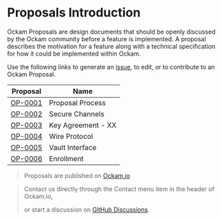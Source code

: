 # Proposals Introduction

Ockam Proposals are design documents that should be openly discussed by the Ockam community
before a feature is implemented. A proposal describes the motivation for a feature along with
a technical specification for how it could be implemented within Ockam.

Use the following links to generate an [issue][issues], to edit, or to contribute to an Ockam Proposal.

| Proposal           | Name                |
| ------------------ | ------------------- |
| [OP-0001][OP-0001] | Proposal Process    |
| [OP-0002][OP-0002] | Secure Channels     |
| [OP-0003][OP-0003] | Key Agreement - XX  |
| [OP-0004][OP-0004] | Wire Protocol       |
| [OP-0005][OP-0005] | Vault Interface     |
| [OP-0006][OP-0006] | Enrollment |


>Proposals are published on [Ockam.io](https://www.ockam.io/learn/proposals)

> Contact us directly through the Contact menu item in the header of Ockam.io,
>
> or start a discussion on [GitHub Discussions](https://github.com/ockam-network/ockam/discussions).

[OP-0001]: https://github.com/ockam-network/proposals/tree/main/design/0001-proposal-process
[OP-0002]: https://github.com/ockam-network/proposals/tree/main/design/0002-secure-channels
[OP-0003]: https://github.com/ockam-network/proposals/tree/main/design/0003-key-agreement-xx
[OP-0004]: https://github.com/ockam-network/proposals/tree/main/design/0004-wire-protocol
[OP-0005]: https://github.com/ockam-network/proposals/tree/main/design/0005-vault-interface
[OP-0006]: https://github.com/ockam-network/proposals/tree/main/design/0006-enrollment
[issues]: https://github.com/ockam-network/proposals/issues
